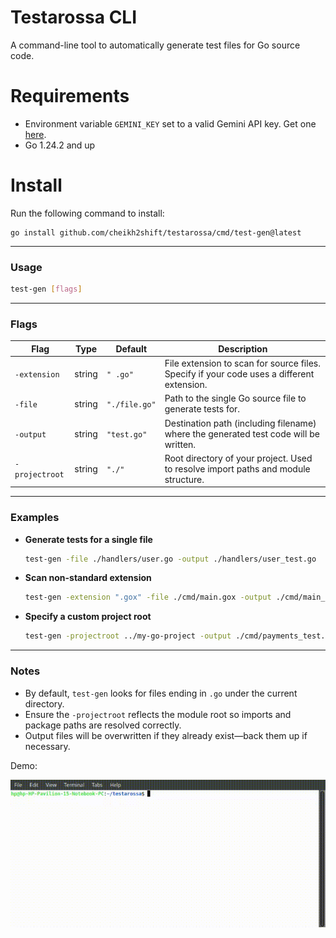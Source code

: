 # Testarossa CLI

A command-line tool to automatically generate test files for Go source code.

# Requirements

- Environment variable `GEMINI_KEY` set to a valid Gemini API key. Get one [here](https://aistudio.google.com/apikey).
- Go 1.24.2 and up

# Install
Run the following command to install:

    go install github.com/cheikh2shift/testarossa/cmd/test-gen@latest

---

### Usage

```bash
test-gen [flags]
```

---

### Flags

| Flag           | Type   | Default       | Description                                                                               |
| -------------- | ------ | ------------- | ----------------------------------------------------------------------------------------- |
| `-extension`   | string | `" .go"`      | File extension to scan for source files. Specify if your code uses a different extension. |
| `-file`        | string | `"./file.go"` | Path to the single Go source file to generate tests for.                                  |
| `-output`      | string | `"test.go"`   | Destination path (including filename) where the generated test code will be written.      |
| `-projectroot` | string | `"./"`        | Root directory of your project. Used to resolve import paths and module structure.        |

---

### Examples

* **Generate tests for a single file**

  ```bash
  test-gen -file ./handlers/user.go -output ./handlers/user_test.go
  ```

* **Scan non-standard extension**

  ```bash
  test-gen -extension ".gox" -file ./cmd/main.gox -output ./cmd/main_test.gox
  ```

* **Specify a custom project root**

  ```bash
  test-gen -projectroot ../my-go-project -output ./cmd/payments_test.go -file services/payments.go
  ```

---

### Notes

* By default, `test-gen` looks for files ending in `.go` under the current directory.
* Ensure the `-projectroot` reflects the module root so imports and package paths are resolved correctly.
* Output files will be overwritten if they already exist—back them up if necessary.

Demo:

![demo of product](./demo.gif)
